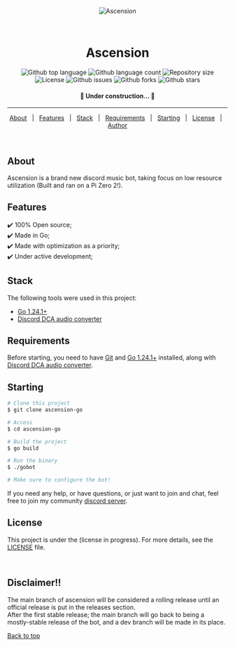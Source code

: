 <div align="center" id="top"> 
  <img src="./.github/app.gif" alt="Ascension" /> 

  &#xa0;
</div>

<h1 align="center">Ascension</h1>

<p align="center">
  <img alt="Github top language" src="https://img.shields.io/github/languages/top/Serbirial/ascension-go?color=56BEB8">

  <img alt="Github language count" src="https://img.shields.io/github/languages/count/Serbirial/ascension-go?color=56BEB8">

  <img alt="Repository size" src="https://img.shields.io/github/repo-size/Serbirial/ascension-go?color=56BEB8">

  <img alt="License" src="https://img.shields.io/github/license/Serbirial/ascension-go?color=56BEB8">

  <img alt="Github issues" src="https://img.shields.io/github/issues/Serbirial/ascension-go?color=56BEB8" />

  <img alt="Github forks" src="https://img.shields.io/github/forks/Serbirial/ascension-go?color=56BEB8" />

  <img alt="Github stars" src="https://img.shields.io/github/stars/Serbirial/ascension-go?color=56BEB8" />
</p>

<h4 align="center"> 
	🚧 Under construction...  🚧
</h4> 

<hr>

<p align="center">
  <a href="#about">About</a> &#xa0; | &#xa0; 
  <a href="#features">Features</a> &#xa0; | &#xa0;
  <a href="#stack">Stack</a> &#xa0; | &#xa0;
  <a href="#requirements">Requirements</a> &#xa0; | &#xa0;
  <a href="#starting">Starting</a> &#xa0; | &#xa0;
  <a href="#license">License</a> &#xa0; | &#xa0;
  <a href="https://github.com/Serbirial" target="_blank">Author</a>
</p>

<br>

## About ##

Ascension is a brand new discord music bot, taking focus on low resource utilization (Built and ran on a Pi Zero 2!).<br/>

## Features ##

:heavy_check_mark: 100% Open source;\
:heavy_check_mark: Made in Go;\
:heavy_check_mark: Made with optimization as a priority;\
:heavy_check_mark: Under active development;

## Stack ##

The following tools were used in this project:

- [Go 1.24.1+](https://go.dev/dl/go1.24.3.windows-amd64.msi)
- [Discord DCA audio converter](https://github.com/bwmarrin/dca)
  
##  Requirements ##

Before starting, you need to have [Git](https://git-scm.com) and [Go 1.24.1+](https://go.dev/dl/go1.24.3.windows-amd64.msi) installed, along with [Discord DCA audio converter](https://github.com/bwmarrin/dca).

## Starting ##

```bash
# Clone this project
$ git clone ascension-go

# Access
$ cd ascension-go

# Build the project
$ go build

# Run the binary
$ ./gobot

# Make sure to configure the bot!
```


If you need any help, or have questions, or just want to join and chat, feel free to join my community [discord server](https://discord.gg/Pdytkk8sGy).

## License ##

This project is under the (license in progress). For more details, see the [LICENSE](LICENSE.md) file.

&#xa0;

## Disclaimer!! ##
The main branch of ascension will be considered a rolling release until an official release is put in the releases section.\
After the first stable release; the main branch will go back to being a mostly-stable release of the bot, and a dev branch will be made in its place.

<a href="#top">Back to top</a>
